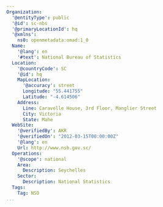 ```yaml
---
Organization:
  '@entityType': public
  '@id': sc-nbs
  '@primaryLocationId': hq
  '@xmlns':
    ns0: openmetadata:omad:1_0
  Name:
    '@lang': en
    '#text': National Bureau of Statistics
  Location:
    '@countryCode': SC
    '@id': hq
    MapLocation:
      '@accuracy': street
      Longitude: "55.441755"
      Latitude: "-4.614506"
    Address:
      Line: Caravelle House, 3rd Floor, Manglier Street
      City: Victoria
      State: Mahe
  WebSite:
    '@verifiedBy': AKR
    '@verifiedOn': "2012-03-15T00:00:00Z"
    '@lang': en
    Url: http://www.nsb.gov.sc/
  Operations:
    '@scope': national
    Area:
      Description: Seychelles
    Sector:
      Description: National Statistics
  Tags:
    Tag: NSO
...
```

